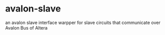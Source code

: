 # avalon-slave
an avalon slave interface warpper for slave circuits that communicate over Avalon Bus of Altera
